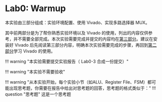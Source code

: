 # Lab0: Warmup

本实验由三部分组成：实验环境配置、使用 Vivado、实现多路选择器 MUX。

其中前两部分是为了帮你熟悉实验环境以及 Vivado 的使用，列出的内容仅供参考，并不需要全部完成。本次实验需要完成并提交的内容均在[第三部分](Mux.md)。建议在安装好 Vivado 后先阅读第三部分内容，明确本次实验需要完成的步骤，再回到[第二部分](../warmup/Lab0.md)学习 Vivado 的使用。

!!! warning "本实验需要提交实验报告（ Lab0-3 合成一份提交）"

!!! warning "本实验不需要验收"

!!! warning "从本实验开始，每个实验小节（如ALU、Register File、FSM）都可能出现思考题，你需要在报告中给出对思考题的回答，思考题的格式类似于："
    !!! question "思考题"
        这是一个思考题